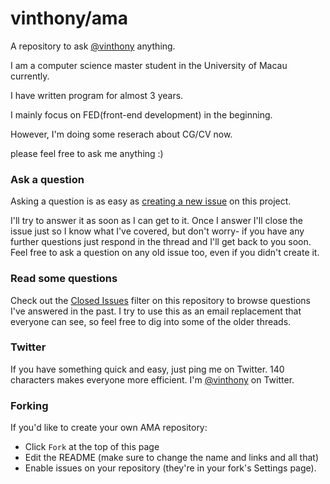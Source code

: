 # vinthony/ama

A repository to ask [@vinthony](http://weibo.com/vinthony) anything.

I am a computer science master student in the University of Macau currently.

I have written program for almost 3 years.

I mainly focus on FED(front-end development) in the beginning.

However, I'm doing some reserach about CG/CV now.

please feel free to ask me anything :) 

### Ask a question

Asking a question is as easy as
[creating a new issue](https://github.com/vinthony/ama/issues/new) on this
project.

I'll try to answer it as soon as I can get to it. Once I answer I'll close the
issue just so I know what I've covered, but don't worry- if you have any further
questions just respond in the thread and I'll get back to you soon. Feel free to
ask a question on any old issue too, even if you didn't create it.

### Read some questions

Check out the [Closed Issues](https://github.com/vinthony/ama/issues?q=is%3Aissue+is%3Aclosed)
filter on this repository to browse questions I've answered in the past. I try
to use this as an email replacement that everyone can see, so feel free to dig
into some of the older threads.

### Twitter

If you have something quick and easy, just ping me on Twitter. 140 characters
makes everyone more efficient. I'm [@vinthony](http://weibo.com/vinthony) on
Twitter.

### Forking

If you'd like to create your own AMA repository:

- Click `Fork` at the top of this page
- Edit the README (make sure to change the name and links and all that)
- Enable issues on your repository (they're in your fork's Settings page).
